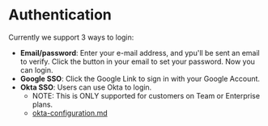 # Authentication

Currently we support 3 ways to login:

* **Email/password**: Enter your e-mail address, and ypu'll be sent an email to verify. Click the button in your email to set your password. Now you can login.
* **Google SSO**:  Click the Google Link to sign in with your Google Account.
* **Okta SSO**: Users can use Okta to login.
  * NOTE: This is ONLY supported for customers on Team or Enterprise plans.
  * [okta-configuration.md](okta-configuration.md "mention")
